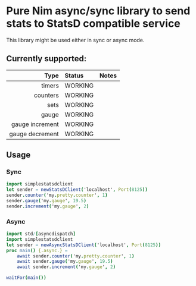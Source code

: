 # Pure Nim async/sync library to send stats to StatsD compatible service

This library might be used either in sync or async mode.

## Currently supported:
| Type                  | Status             |  Notes |
|----------------------:|:-------------------|:-------|
| timers                |       WORKING      |        |
| counters              |       WORKING      |        |
| sets                  |       WORKING      |        |
| gauge                 |       WORKING      |        |
| gauge increment       |       WORKING      |        |
| gauge decrement       |       WORKING      |        |


## Usage

### Sync
```nim
import simplestatsdclient
let sender = newStatsDClient('localhost', Port(8125))
sender.counter('my.pretty.counter', 1)
sender.gauge('my.gauge', 19.5)
sender.increment('my.gauge', 2)
```

### Async
```nim
import std/[asyncdispatch]
import simplestatsdclient
let sender = newAsyncStatsDClient('localhost', Port(8125))
proc main() {.async.} =
    await sender.counter('my.pretty.counter', 1)
    await sender.gauge('my.gauge', 19.5)
    await sender.increment('my.gauge', 2)

waitFor(main())
```
